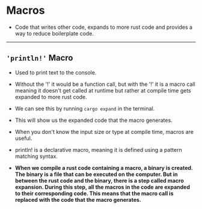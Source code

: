 # Macros
- Code that writes other code, expands to more rust code and provides a way to reduce boilerplate code.

-----------------------------------------------------------------------

## ```'println!'``` Macro
- Used to print text to the console.
- Without the '!' it would be a function call, but with the '!' it is a macro call meaning it doesn't  get called at runtime but rather at compile time gets expanded to more rust code.
- We can see this by running ```cargo expand``` in the terminal.
-  This will show us the expanded code that the macro generates.

- When you don't know the input size or type at compile time, macros are useful. 

- println! is a declarative macro, meaning it is defined using a pattern matching syntax.

- **When we compile a rust code containing a macro, a binary is created. The binary is a file that can be executed on the computer. But in between the rust code and the binary, there is a step called macro expansion. During this step, all the macros in the code are expanded to their corresponding code. This means that the macro call is replaced with the code that the macro generates.**

